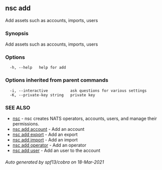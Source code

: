 ## nsc add

Add assets such as accounts, imports, users

### Synopsis

Add assets such as accounts, imports, users

### Options

```
  -h, --help   help for add
```

### Options inherited from parent commands

```
  -i, --interactive          ask questions for various settings
  -K, --private-key string   private key
```

### SEE ALSO

* [nsc](nsc.md)	 - nsc creates NATS operators, accounts, users, and manage their permissions.
* [nsc add account](nsc_add_account.md)	 - Add an account
* [nsc add export](nsc_add_export.md)	 - Add an export
* [nsc add import](nsc_add_import.md)	 - Add an import
* [nsc add operator](nsc_add_operator.md)	 - Add an operator
* [nsc add user](nsc_add_user.md)	 - Add an user to the account

###### Auto generated by spf13/cobra on 18-Mar-2021
